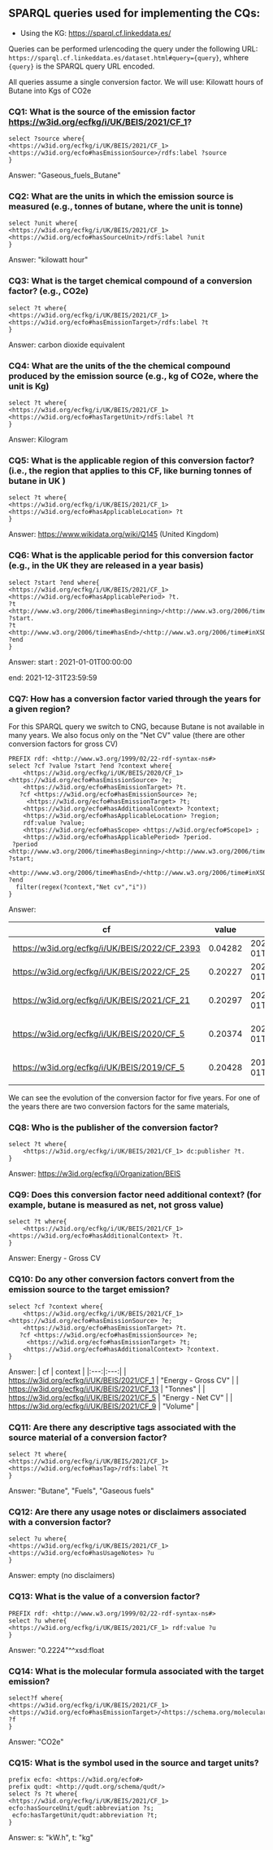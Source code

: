 ## SPARQL queries used for implementing the CQs: 
- Using the KG: https://sparql.cf.linkeddata.es/

Queries can be performed urlencoding the query under the following URL: `https://sparql.cf.linkeddata.es/dataset.html#query={query}`, whhere `{query}` is the SPARQL query URL encoded.

All queries assume a single conversion factor. We will use: Kilowatt hours of Butane into Kgs of CO2e

### CQ1: What is the source of the emission factor https://w3id.org/ecfkg/i/UK/BEIS/2021/CF_1?

```
select ?source where{
<https://w3id.org/ecfkg/i/UK/BEIS/2021/CF_1> <https://w3id.org/ecfo#hasEmissionSource>/rdfs:label ?source
}
```
Answer: "Gaseous_fuels_Butane"

### CQ2: What are the units in which the emission source is measured (e.g., tonnes of butane, where the unit is tonne)
```
select ?unit where{
<https://w3id.org/ecfkg/i/UK/BEIS/2021/CF_1> <https://w3id.org/ecfo#hasSourceUnit>/rdfs:label ?unit
}
```
Answer: "kilowatt hour"

### CQ3: What is the target chemical compound of a conversion factor? (e.g., CO2e)
```
select ?t where{
<https://w3id.org/ecfkg/i/UK/BEIS/2021/CF_1> <https://w3id.org/ecfo#hasEmissionTarget>/rdfs:label ?t
}
```
Answer: carbon dioxide equivalent

### CQ4: What are the units of the the chemical compound produced by the emission source (e.g., kg of CO2e, where the unit is Kg)
```
select ?t where{
<https://w3id.org/ecfkg/i/UK/BEIS/2021/CF_1> <https://w3id.org/ecfo#hasTargetUnit>/rdfs:label ?t
}
```

Answer: Kilogram


### CQ5: What is the applicable region of this conversion factor? (i.e., the region that applies to this CF, like burning tonnes of butane in UK )
```
select ?t where{
<https://w3id.org/ecfkg/i/UK/BEIS/2021/CF_1> <https://w3id.org/ecfo#hasApplicableLocation> ?t
}
```

Answer: https://www.wikidata.org/wiki/Q145 (United Kingdom)

### CQ6: What is the applicable period for this conversion factor (e.g., in the UK they are released in a year basis)
```
select ?start ?end where{
<https://w3id.org/ecfkg/i/UK/BEIS/2021/CF_1> <https://w3id.org/ecfo#hasApplicablePeriod> ?t.
?t <http://www.w3.org/2006/time#hasBeginning>/<http://www.w3.org/2006/time#inXSDDate> ?start.
?t <http://www.w3.org/2006/time#hasEnd>/<http://www.w3.org/2006/time#inXSDDate> ?end
}
```
Answer:
start : 2021-01-01T00:00:00

end: 2021-12-31T23:59:59

### CQ7: How has a conversion factor varied through the years for a given region?
For this SPARQL query we switch to CNG, because Butane is not available in many years.
We also focus only on the "Net CV" value (there are other conversion factors for gross CV)
```
PREFIX rdf: <http://www.w3.org/1999/02/22-rdf-syntax-ns#>
select ?cf ?value ?start ?end ?context where{
    <https://w3id.org/ecfkg/i/UK/BEIS/2020/CF_1> <https://w3id.org/ecfo#hasEmissionSource> ?e;
    <https://w3id.org/ecfo#hasEmissionTarget> ?t.
   ?cf <https://w3id.org/ecfo#hasEmissionSource> ?e;
     <https://w3id.org/ecfo#hasEmissionTarget> ?t; 
    <https://w3id.org/ecfo#hasAdditionalContext> ?context;
    <https://w3id.org/ecfo#hasApplicableLocation> ?region;
    rdf:value ?value;
    <https://w3id.org/ecfo#hasScope> <https://w3id.org/ecfo#Scope1> ;
    <https://w3id.org/ecfo#hasApplicablePeriod> ?period.
 ?period <http://www.w3.org/2006/time#hasBeginning>/<http://www.w3.org/2006/time#inXSDDate> ?start;
         <http://www.w3.org/2006/time#hasEnd>/<http://www.w3.org/2006/time#inXSDDate> ?end
  filter(regex(?context,"Net cv","i"))
}
```
Answer: 

| cf  | value  | start  | end  | context  | scope  |
|---|---|---|---|---|---|
| https://w3id.org/ecfkg/i/UK/BEIS/2022/CF_2393  | 0.04282 | 2022-01-01T00:00:00 | 2022-12-31T23:59:59 | Net CV  | https://w3id.org/ecfo#Scope3  |
| https://w3id.org/ecfkg/i/UK/BEIS/2022/CF_25  | 0.20227 | 2022-01-01T00:00:00 | 2022-12-31T23:59:59 | Net CV  | https://w3id.org/ecfo#Scope1  |
| https://w3id.org/ecfkg/i/UK/BEIS/2021/CF_21  | 0.20297 | 2021-01-01T00:00:00 | 2021-12-31T23:59:59 | Energy - Net CV  | https://w3id.org/ecfo#Scope1  |
| https://w3id.org/ecfkg/i/UK/BEIS/2020/CF_5  | 0.20374 | 2020-01-01T00:00:00 | 2020-12-31T23:59:59 | Energy - Net CV  | https://w3id.org/ecfo#Scope1  |
| https://w3id.org/ecfkg/i/UK/BEIS/2019/CF_5  | 0.20428 | 2019-01-01T00:00:00 | 2019-12-31T23:59:59 | Energy - Net CV  | https://w3id.org/ecfo#Scope1  |

We can see the evolution of the conversion factor for five years. For one of the years there are two conversion factors for the same materials, 

### CQ8: Who is the publisher of the conversion factor?
```
select ?t where{
    <https://w3id.org/ecfkg/i/UK/BEIS/2021/CF_1> dc:publisher ?t.
}
```
Answer: https://w3id.org/ecfkg/i/Organization/BEIS

### CQ9: Does this conversion factor need additional context? (for example, butane is measured as net, not gross value)
```
select ?t where{
    <https://w3id.org/ecfkg/i/UK/BEIS/2021/CF_1> <https://w3id.org/ecfo#hasAdditionalContext> ?t.
}
```
Answer: Energy - Gross CV

### CQ10: Do any other conversion factors convert from the emission source to the target emission?
```
select ?cf ?context where{
    <https://w3id.org/ecfkg/i/UK/BEIS/2021/CF_1> <https://w3id.org/ecfo#hasEmissionSource> ?e;
    <https://w3id.org/ecfo#hasEmissionTarget> ?t.
   ?cf <https://w3id.org/ecfo#hasEmissionSource> ?e;
     <https://w3id.org/ecfo#hasEmissionTarget> ?t; 
    <https://w3id.org/ecfo#hasAdditionalContext> ?context.
}
```
Answer:
| cf | context |
|:---:|:---:|
| https://w3id.org/ecfkg/i/UK/BEIS/2021/CF_1 | "Energy - Gross CV" |
| https://w3id.org/ecfkg/i/UK/BEIS/2021/CF_13 | "Tonnes" |
| https://w3id.org/ecfkg/i/UK/BEIS/2021/CF_5 | "Energy - Net CV" |
| https://w3id.org/ecfkg/i/UK/BEIS/2021/CF_9 | "Volume" |


### CQ11: Are there any descriptive tags associated with the source material of a conversion factor?
```
select ?t where{
<https://w3id.org/ecfkg/i/UK/BEIS/2021/CF_1> <https://w3id.org/ecfo#hasTag>/rdfs:label ?t
}
```
Answer: "Butane", "Fuels", "Gaseous fuels"

### CQ12: Are there any usage notes or disclaimers associated with a conversion factor?

```
select ?u where{
<https://w3id.org/ecfkg/i/UK/BEIS/2021/CF_1> <https://w3id.org/ecfo#hasUsageNotes> ?u
}
```
Answer: empty (no disclaimers)

### CQ13: What is the value of a conversion factor?
```
PREFIX rdf: <http://www.w3.org/1999/02/22-rdf-syntax-ns#>
select ?u where{
<https://w3id.org/ecfkg/i/UK/BEIS/2021/CF_1> rdf:value ?u
}
```
Answer: "0.2224"^^xsd:float

### CQ14: What is the molecular formula associated with the target emission?
```
select?f where{
<https://w3id.org/ecfkg/i/UK/BEIS/2021/CF_1> <https://w3id.org/ecfo#hasEmissionTarget>/<https://schema.org/molecularFormula> ?f
}
```
Answer: "CO2e"

### CQ15: What is the symbol used in the source and target units?

```
prefix ecfo: <https://w3id.org/ecfo#>
prefix qudt: <http://qudt.org/schema/qudt/>
select ?s ?t where{
<https://w3id.org/ecfkg/i/UK/BEIS/2021/CF_1> ecfo:hasSourceUnit/qudt:abbreviation ?s;
 ecfo:hasTargetUnit/qudt:abbreviation ?t;
}
```

Answer: s: "kW.h", t: "kg"

